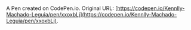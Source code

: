 # 

A Pen created on CodePen.io. Original URL: [https://codepen.io/Kennlly-Machado-Leguia/pen/xxoxbLj](https://codepen.io/Kennlly-Machado-Leguia/pen/xxoxbLj).

